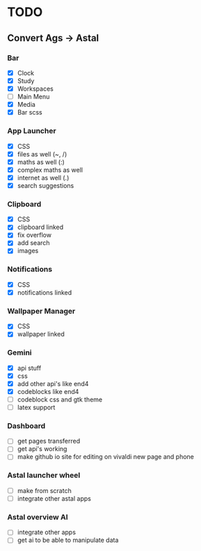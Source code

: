# TODO
## Convert Ags -> Astal
### Bar
- [x] Clock
- [x] Study
- [x] Workspaces
- [ ] Main Menu
- [x] Media
- [x] Bar scss
### App Launcher
- [x] CSS
- [x] files as well (~, /)
- [x] maths as well (:)
- [x] complex maths as well
- [x] internet as well (.)
- [x] search suggestions
### Clipboard
- [x] CSS
- [x] clipboard linked
- [x] fix overflow
- [x] add search
- [x] images
### Notifications
- [x] CSS
- [x] notifications linked
### Wallpaper Manager
- [x] CSS
- [x] wallpaper linked
### Gemini
- [x] api stuff
- [x] css
- [x] add other api's like end4
- [x] codeblocks like end4
- [ ] codeblock css and gtk theme
- [ ] latex support
### Dashboard
- [ ] get pages transferred
- [ ] get api's working
- [ ] make github io site for editing on vivaldi new page and phone
### Astal launcher wheel
- [ ] make from scratch
- [ ] integrate other astal apps
### Astal overview AI
- [ ] integrate other apps
- [ ] get ai to be able to manipulate data